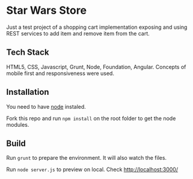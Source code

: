 # Star Wars Store

Just a test project of a shopping cart implementation exposing and using REST services to add item and remove item from the cart.

## Tech Stack

HTML5, CSS, Javascript, Grunt, Node, Foundation, Angular. Concepts of mobile first and responsiveness were used.

## Installation

You need to have [node](https://nodejs.org/en/download/) instaled.

Fork this repo and run `npm install` on the root folder to get the node modules.


## Build

Run `grunt` to prepare the environment. It will also watch the files.

Run `node server.js` to preview on local. Check [http://localhost:3000/](http://localhost:3000/)


